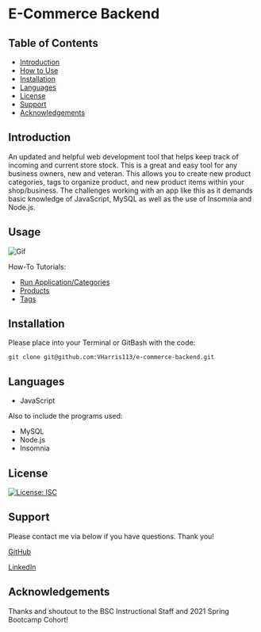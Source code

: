# E-Commerce Backend
## Table of Contents
- [Introduction](#introduction)
- [How to Use](#usage)
- [Installation](#installation)
- [Languages](#language)
- [License](#license)
- [Support](#support)
- [Acknowledgements](#acknowledgements)

## Introduction
An updated and helpful web development tool that helps keep track of incoming and current store stock. This is a great and easy tool for any business owners, new and veteran. This allows you to create new product categories, tags to organize product, and new product items within your shop/business. The challenges working with an app like this as it demands basic knowledge of JavaScript, MySQL as well as the use of Insomnia and Node.js.

## Usage
![Gif](https://github.com/VHarris113/e-commerce-backend/blob/4436840fcb1d730e7ae8b1ba2927ddd19ecaf8aa/assets/ecommerce1.gif)

How-To Tutorials:
- [Run Application/Categories](https://drive.google.com/file/d/1Q3-7idmpgL-xOz1k_GtgPK0-HML40KgG/view)
- [Products](https://drive.google.com/file/d/1uRr54tHcau4huY4JiYahEpR4BR46e1yg/view)
- [Tags](https://drive.google.com/file/d/1Ko_kHdVJ9PhLNrOscU9DmLI3YheiVUk2/view)
## Installation

Please place into your Terminal or GitBash with the code:

`git clone git@github.com:VHarris113/e-commerce-backend.git`

## Languages
- JavaScript

Also to include the programs used:
- MySQL
- Node.js
- Insomnia

## License
[![License: ISC](https://img.shields.io/badge/License-ISC-blue.svg)](https://opensource.org/licenses/ISC)

## Support
Please contact me via below if you have questions. Thank you!

[GitHub](https://github.com/VHarris113)

[LinkedIn](https://www.linkedin.com/in/veronica-harris-b26872112/)

## Acknowledgements
Thanks and shoutout to the BSC Instructional Staff and 2021 Spring Bootcamp Cohort!
